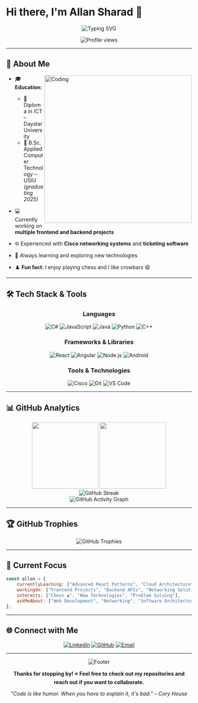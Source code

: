 # Hi there, I'm Allan Sharad 👋

<div align="center">
  <img src="https://readme-typing-svg.herokuapp.com?font=Fira+Code&size=28&pause=1000&color=00D9FF&center=true&vCenter=true&width=600&lines=Welcome+to+my+GitHub+profile!;Software+Engineer;Full-Stack+Developer;Problem+Solver" alt="Typing SVG" />
</div>

<p align="center">
  <img src="https://komarev.com/ghpvc/?username=Agoddamncrowbar&color=blueviolet&style=flat-square&label=Profile+Views" alt="Profile views" />
</p>

---

## 🚀 About Me

<img align="right" alt="Coding" width="400" src="https://cdn.dribbble.com/users/1162077/screenshots/3848914/programmer.gif">

- 🎓 **Education:**
  - 📜 Diploma in ICT – Daystar University
  - 🎯 B.Sc. Applied Computer Technology – USIU *(graduating 2025)*
  
- 💻 Currently working on **multiple frontend and backend projects**
- 🌐 Experienced with **Cisco networking systems** and **ticketing software**
- 🎯 Always learning and exploring new technologies
- ♟️ **Fun fact:** I enjoy playing chess and I like crowbars 😄

---

## 🛠️ Tech Stack & Tools

<div align="center">

### Languages
![C#](https://img.shields.io/badge/C%23-239120?style=for-the-badge&logo=c-sharp&logoColor=white)
![JavaScript](https://img.shields.io/badge/JavaScript-F7DF1E?style=for-the-badge&logo=javascript&logoColor=black)
![Java](https://img.shields.io/badge/Java-ED8B00?style=for-the-badge&logo=java&logoColor=white)
![Python](https://img.shields.io/badge/Python-3776AB?style=for-the-badge&logo=python&logoColor=white)
![C++](https://img.shields.io/badge/C++-00599C?style=for-the-badge&logo=c%2B%2B&logoColor=white)

### Frameworks & Libraries
![React](https://img.shields.io/badge/React-20232A?style=for-the-badge&logo=react&logoColor=61DAFB)
![Angular](https://img.shields.io/badge/Angular-DD0031?style=for-the-badge&logo=angular&logoColor=white)
![Node.js](https://img.shields.io/badge/Node.js-43853D?style=for-the-badge&logo=node.js&logoColor=white)
![Android](https://img.shields.io/badge/Android-3DDC84?style=for-the-badge&logo=android&logoColor=white)

### Tools & Technologies
![Cisco](https://img.shields.io/badge/Cisco-1BA0D7?style=for-the-badge&logo=cisco&logoColor=white)
![Git](https://img.shields.io/badge/Git-F05032?style=for-the-badge&logo=git&logoColor=white)
![VS Code](https://img.shields.io/badge/VS_Code-0078D4?style=for-the-badge&logo=visual%20studio%20code&logoColor=white)

</div>

---

## 📊 GitHub Analytics

<div align="center">
  <img height="180em" src="https://github-readme-stats.vercel.app/api?username=Agoddamncrowbar&show_icons=true&theme=tokyonight&include_all_commits=true&count_private=true&hide_border=true"/>
  <img height="180em" src="https://github-readme-stats.vercel.app/api/top-langs/?username=Agoddamncrowbar&layout=compact&theme=tokyonight&hide_border=true"/>
</div>

<div align="center">
  <img src="https://github-readme-streak-stats.herokuapp.com/?user=Agoddamncrowbar&theme=tokyonight&hide_border=true" alt="GitHub Streak" />
</div>

<div align="center">
  <img src="https://github-readme-activity-graph.vercel.app/graph?username=Agoddamncrowbar&bg_color=1a1b27&color=628fdb&line=628fdb&point=628fdb&area=true&hide_border=true" alt="GitHub Activity Graph" />
</div>

---

## 🏆 GitHub Trophies

<div align="center">
  <img src="https://github-profile-trophy.vercel.app/?username=Agoddamncrowbar&theme=tokyonight&no-frame=true&no-bg=true&margin-w=4" alt="GitHub Trophies" />
</div>

---

## 🎯 Current Focus

```javascript
const allan = {
    currentlyLearning: ["Advanced React Patterns", "Cloud Architecture", "DevOps"],
    workingOn: ["Frontend Projects", "Backend APIs", "Networking Solutions"],
    interests: ["Chess ♟️", "New Technologies", "Problem Solving"],
    askMeAbout: ["Web Development", "Networking", "Software Architecture"]
};
```

---

## 🌐 Connect with Me

<div align="center">
  
[![LinkedIn](https://img.shields.io/badge/LinkedIn-0077B5?style=for-the-badge&logo=linkedin&logoColor=white)](https://www.linkedin.com/in/allan-sharad/)
[![GitHub](https://img.shields.io/badge/GitHub-100000?style=for-the-badge&logo=github&logoColor=white)](https://github.com/Agoddamncrowbar)
[![Email](https://img.shields.io/badge/Email-D14836?style=for-the-badge&logo=gmail&logoColor=white)](mailto:allansharad@outlook.com)

</div>

---

<div align="center">
  <img src="https://capsule-render.vercel.app/api?type=waving&color=gradient&height=100&section=footer" alt="Footer" />
  
  **Thanks for stopping by! ⭐ Feel free to check out my repositories and reach out if you want to collaborate.**
  
  *"Code is like humor. When you have to explain it, it's bad." – Cory House*
</div>
